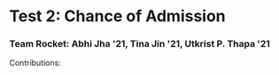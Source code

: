 # Test 2: Chance of Admission
### Team Rocket: Abhi Jha '21, Tina Jin '21, Utkrist P. Thapa '21
Contributions: 
